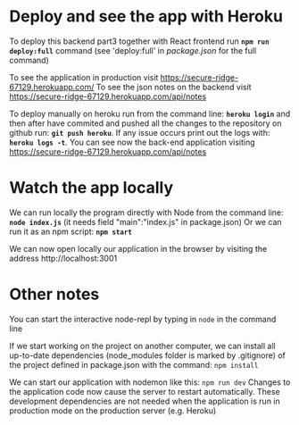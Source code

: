 # Deploy and see the app with Heroku

To deploy this backend part3 together with React frontend run 
**`npm run deploy:full`** 
command (see 'deploy:full' in *package.json* for the full command)

To see the application in production visit https://secure-ridge-67129.herokuapp.com/
To see the json notes on the backend visit https://secure-ridge-67129.herokuapp.com/api/notes

To deploy manually on heroku run from the command line:
**`heroku login`** 
and then after have commited and pushed all the changes to the repository on github run:
**`git push heroku`**.
If any issue occurs print out the logs with:
**`heroku logs -t`**.
You can see now the back-end application visiting https://secure-ridge-67129.herokuapp.com/api/notes 


# Watch the app locally

We can run locally the program directly with Node from the command line:
**`node index.js`** (it needs field "main":"index.js" in package.json)
Or we can run it as an npm script:
**`npm start`**

We can now open locally our application in the browser by visiting the address 
http://localhost:3001


# Other notes

You can start the interactive node-repl by typing in 
`node` 
in the command line

If we start working on the project on another computer, we can install all up-to-date dependencies (node_modules folder is marked by .gitignore) of the project defined in package.json with the command:
`npm install`

We can start our application with nodemon like this:
`npm run dev`
Changes to the application code now cause the server to restart automatically. 
These development dependencies are not needed when the application is run in production mode on the production server (e.g. Heroku)


